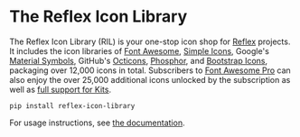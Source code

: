# The Reflex Icon Library

The Reflex Icon Library (RIL) is your one-stop icon shop for [Reflex](https://reflex.dev) projects.
It includes the icon libraries of [Font Awesome](https://fontawesome.com), [Simple Icons](https://simpleicons.org),
Google's [Material Symbols](https://fonts.google.com/icons),
GitHub's [Octicons](https://primer.style/octicons), [Phosphor](https://phosphoricons.com/),
and [Bootstrap Icons](https://icons.getbootstrap.com/), packaging over 12,000 icons in total. Subscribers to 
[Font Awesome Pro](https://ril.celsiusnarhwal.dev/fontawesome/pro) can also enjoy the over 25,000 additional icons unlocked
by the subscription as well as [full support for Kits](https://ril.celsiusnarhwal.dev/fontawesome/pro#using-a-kit).

```shell
pip install reflex-icon-library
```

For usage instructions, see [the documentation](https://ril.celsiusnarhwal.dev).